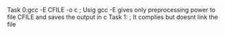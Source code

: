 Task 0:gcc -E CFILE -o c   ; Usig gcc -E gives only preprocessing power to file CFILE and saves the output in c
Task 1:                    ; It complies but doesnt link the file 
